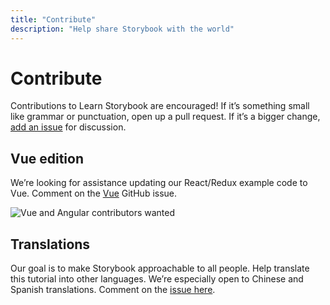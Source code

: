 ```yaml
---
title: "Contribute"
description: "Help share Storybook with the world"
---
```


# Contribute

Contributions to Learn Storybook are encouraged! If it’s something small like grammar or punctuation, open up a pull request. If it’s a bigger change, [add an issue](https://github.com/chromaui/learnstorybook.com/issues) for discussion.

## Vue edition

We’re looking for assistance updating our React/Redux example code to Vue. Comment on the [Vue](https://github.com/chromaui/learnstorybook.com/issues/1) GitHub issue.

![Vue and Angular contributors wanted](/logos-angular-vue.png)

## Translations

Our goal is to make Storybook approachable to all people. Help translate this tutorial into other languages. We’re especially open to Chinese and Spanish translations. Comment on the [issue here](https://github.com/chromaui/learnstorybook.com/issues/3).
